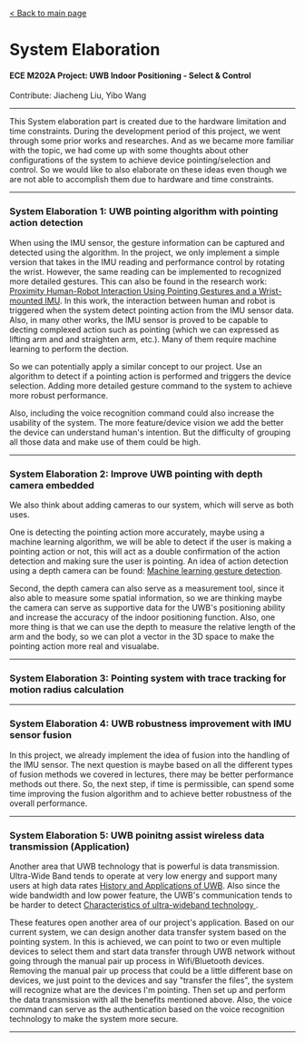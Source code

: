 [< Back to main page](../README.md)

# System Elaboration
#### ECE M202A Project: UWB Indoor Positioning - Select & Control
Contribute: Jiacheng Liu, Yibo Wang

--------------------------------------------------------------------------------------------

 This System elaboration part is created due to the hardware limitation and time constraints. During the development period of this project, we went through some prior works and researches. And as we became more familiar with the topic, we had come up with some thoughts about other configurations of the system to achieve device pointing/selection and control. So we would like to also elaborate on these ideas even though we are not able to accomplish them due to hardware and time constraints.  

--------------------------------------------------------------------------------------------
### System Elaboration 1: UWB pointing algorithm with pointing action detection
When using the IMU sensor, the gesture information can be captured and detected using the algorithm. In the project, we only implement a simple version that takes in the IMU reading and performance control by rotating the wrist. However, the same reading can be implemented to recognized more detailed gestures. This can also be found in the research work: <a target="_blank" rel="noopener noreferrer" href="https://ieeexplore.ieee.org/abstract/document/8794399?casa_token=mkVaeL30YWMAAAAA:s9q46eLkfBQ_P8N6tYBvj55Rd_mhBdiHOPmi6DS4oKErZPmEMDnnfxCzdTz5HrS7ltcLuyWrfQ" >Proximity Human-Robot Interaction Using Pointing Gestures and a Wrist-mounted IMU</a>. In this work, the interaction between human and robot is triggered when the system detect pointing action from the IMU sensor data. Also, in many other works, the IMU sensor is proved to be capable to decting complexed action such as pointing (which we can expressed as lifting arm and and straighten arm, etc.). Many of them require machine learning to perform the dection. 

So we can potentially apply a similar concept to our project. Use an algorithm to detect if a pointing action is performed and triggers the device selection. Adding more detailed gesture command to the system to achieve more robust performance.

Also, including the voice recognition command could also increase the usability of the system. The more feature/device vision we add the better the device can understand human's intention. But the difficulty of grouping all those data and make use of them could be high. 

--------------------------------------------------------------------------------------------
### System Elaboration 2: Improve UWB pointing with depth camera embedded
We also think about adding cameras to our system, which will serve as both uses. 

One is detecting the pointing action more accurately, maybe using a machine learning algorithm, we will be able to detect if the user is making a pointing action or not, this will act as a double confirmation of the action detection and making sure the user is pointing. An idea of action detection using a depth camera can be found: <a target="_blank" rel="noopener noreferrer" href="https://patents.google.com/patent/US20130077820A1/en" >Machine learning gesture detection</a>.

Second, the depth camera can also serve as a measurement tool, since it also able to measure some spatial information, so we are thinking maybe the camera can serve as supportive data for the UWB's positioning ability and increase the accuracy of the indoor positioning function. Also, one more thing is that we can use the depth to measure the relative length of the arm and the body, so we can plot a vector in the 3D space to make the pointing action more real and visualabe. 

--------------------------------------------------------------------------------------------
### System Elaboration 3: Pointing system with trace tracking for motion radius calculation



--------------------------------------------------------------------------------------------
### System Elaboration 4: UWB robustness improvement with IMU sensor fusion
In this project, we already implement the idea of fusion into the handling of the IMU sensor. The next question is maybe based on all the different types of fusion methods we covered in lectures, there may be better performance methods out there. So, the next step, if time is permissible,  can spend some time improving the fusion algorithm and to achieve better robustness of the overall performance.

--------------------------------------------------------------------------------------------
### System Elaboration 5: UWB poinitng assist wireless data transmission (Application)
Another area that UWB technology that is powerful is data transmission. Ultra-Wide Band tends to operate at very low energy and support many users at high data rates <a target="_blank" rel="noopener noreferrer" href="https://dspace.mit.edu/bitstream/handle/1721.1/66898/Win-2009-History%20and%20applications%20of%20UWB.pdf?sequence=1&isAllowed=y" >History and Applications
of UWB</a>. Also since the wide bandwidth and low power feature, the UWB's communication tends to be harder to detect <a target="_blank" rel="noopener noreferrer" href="https://www.itu.int/dms_pubrec/itu-r/rec/sm/R-REC-SM.1755-0-200605-I!!PDF-E.pdf" >Characteristics of ultra-wideband technology </a>. 

These features open another area of our project's application. Based on our current system, we can design another data transfer system based on the pointing system. In this is achieved, we can point to two or even multiple devices to select them and start data transfer through UWB network without going through the manual pair up process in Wifi/Bluetooth devices. Removing the manual pair up process that could be a little different base on devices, we just point to the devices and say "transfer the files", the system will recognize what are the devices I'm pointing.  Then set up and perform the data transmission with all the benefits mentioned above. Also, the voice command can serve as the authentication based on the voice recognition technology to make the system more secure. 

--------------------------------------------------------------------------------------------